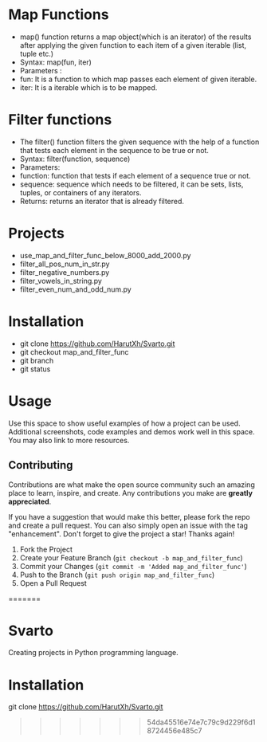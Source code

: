 # Map Functions
- map() function returns a map object(which is an iterator) of the results after applying the given function to each item of a given iterable (list, tuple etc.)
- Syntax: map(fun, iter)
- Parameters :
- fun: It is a function to which map passes each element of given iterable. 
- iter: It is a iterable which is to be mapped.

# Filter functions
- The filter() function filters the given sequence with the help of a function that tests each element in the sequence to be true or not.
- Syntax: filter(function, sequence)
- Parameters:
- function: function that tests if each element of a sequence true or not.
- sequence: sequence which needs to be filtered, it can be sets, lists, tuples, or containers of any iterators.
- Returns: returns an iterator that is already filtered.

# Projects
- use_map_and_filter_func_below_8000_add_2000.py
- filter_all_pos_num_in_str.py
- filter_negative_numbers.py
- filter_vowels_in_string.py
- filter_even_num_and_odd_num.py

# Installation

- git clone https://github.com/HarutXh/Svarto.git
- git checkout map_and_filter_func
- git branch
- git status

# Usage

Use this space to show useful examples of how a project can be used. Additional screenshots, code examples and demos work well in this space. You may also link to more resources.

## Contributing

Contributions are what make the open source community such an amazing place to learn, inspire, and create. Any contributions you make are **greatly appreciated**.

If you have a suggestion that would make this better, please fork the repo and create a pull request. You can also simply open an issue with the tag "enhancement".
Don't forget to give the project a star! Thanks again!

1. Fork the Project
2. Create your Feature Branch (`git checkout -b map_and_filter_func`)
3. Commit your Changes (`git commit -m 'Added map_and_filter_func'`)
4. Push to the Branch (`git push origin map_and_filter_func`)
5. Open a Pull Request








=======
# Svarto
Creating projects in Python programming language.

# Installation
git clone https://github.com/HarutXh/Svarto.git
>>>>>>> 54da45516e74e7c79c9d229f6d18724456e485c7
